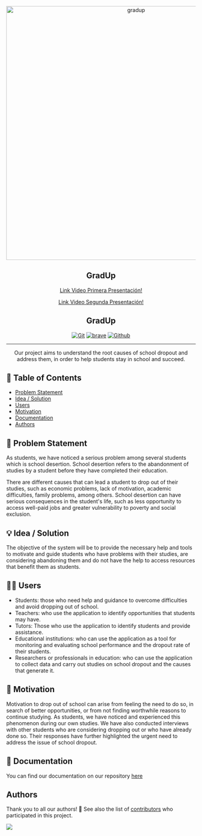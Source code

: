 <p align="center">
  <a href="https://github.com/DarozZero/Fmat-Proyect">
    <img alt="gradup" title="gradup" src="https://imgur.com/3hKNcic.png" width="675" >
  </a>
</p>
<h2 align="center">GradUp</h2>
<p align="center">
  <a href="https://youtu.be/rbGcNbC_MXc">
    Link Video Primera Presentación!
  </a>
</p>
<p align="center">
  <a href="https://www.youtube.com/watch?v=4-zeFunSAUU">
    Link Video Segunda Presentación!
  </a>
</p>
<h2 align="center">GradUp</h2>
<div align="center">


[![Git](https://img.shields.io/badge/GIT-E44C30?style=for-the-badge&logo=git&logoColor=white)](https://github.com/DarozZero/Fmat-Proyect)
[![brave](https://img.shields.io/badge/Brave-FF1B2D?style=for-the-badge&logo=Brave&logoColor=white)](https://github.com/DarozZero/Fmat-Proyect)
[![Github](https://img.shields.io/badge/GitHub-100000?style=for-the-badge&logo=github&logoColor=white)](https://github.com/DarozZero/Fmat-Proyect)

</div>

---

<p align="center"> Our project aims to understand the root causes of school dropout and address them, in order to help students stay in school and succeed.
    <br> 
</p>

## 📝 Table of Contents
- [Problem Statement](#problem_statement)
- [Idea / Solution](#idea)
- [Users](#users)
- [Motivation](#motivation)
- [Documentation](#documentation)
- [Authors](#authors)


## 🧐 Problem Statement <a name = "problem_statement"></a>
As students, we have noticed a serious problem among several students which is school desertion. School desertion refers to the abandonment of studies by a student before they have completed their education.

There are different causes that can lead a student to drop out of their studies, such as economic problems, lack of motivation, academic difficulties, family problems, among others. School desertion can have serious consequences in the student's life, such as less opportunity to access well-paid jobs and greater vulnerability to poverty and social exclusion.


## 💡 Idea / Solution <a name = "idea"></a>

The objective of the system will be to provide the necessary help and tools to motivate and guide students who have problems with their studies, are considering abandoning them and do not have the help to access resources that benefit them as students.

## 🧑🏽 Users <a name = "users"></a>

- Students: those who need help and guidance to overcome difficulties and avoid dropping out of school.
- Teachers: who use the application to identify opportunities that students may have.
- Tutors: Those who use the application to identify students and provide assistance.
- Educational institutions: who can use the application as a tool for monitoring and evaluating school performance and the dropout rate of their students.
- Researchers or professionals in education: who can use the application to collect data and carry out studies on school dropout and the causes that generate it.


## 🚀 Motivation <a name = "motivation"></a>
Motivation to drop out of school can arise from feeling the need to do so, in search of better opportunities, or from not finding worthwhile reasons to continue studying. As students, we have noticed and experienced this phenomenon during our own studies. We have also conducted interviews with other students who are considering dropping out or who have already done so. Their responses have further highlighted the urgent need to address the issue of school dropout.

## 📄 Documentation <a name = "documentation"></a>

You can find our documentation on our repository [here](https://github.com/DarozZero/Fmat-Proyect/tree/main/Documentation)

## Authors <a name = "authors"></a>

Thank you to all our authors! 🙏
See also the list of [contributors](https://github.com/DarozZero/Fmat-Proyect/graphs/contributors) who participated in this project.

<a href="https://opencollective.com/git-point#backers" target="_blank"><img src="https://imgur.com/78LEjBf.png?width=74"></a>

